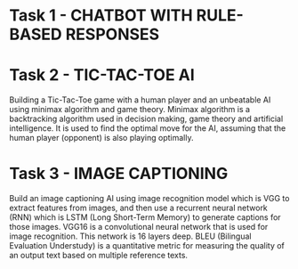# Task 1 - CHATBOT WITH RULE-BASED RESPONSES

# Task 2 - TIC-TAC-TOE AI
Building a Tic-Tac-Toe game with a human player and an unbeatable AI using minimax algorithm and game theory. Minimax algorithm is a backtracking algorithm used in decision making, game theory and artificial intelligence. It is used to find the optimal move for the AI, assuming that the human player (opponent) is also playing optimally.

# Task 3 - IMAGE CAPTIONING
Build an image captioning AI using image recognition model which is VGG to extract features from images, and then use a recurrent neural network (RNN) which is LSTM (Long Short-Term Memory) to generate captions for those images.
VGG16 is a convolutional neural network that is used for image recognition. This network is 16 layers deep. 
BLEU (Bilingual Evaluation Understudy) is a quantitative metric for measuring the quality of an output text based on multiple reference texts.
